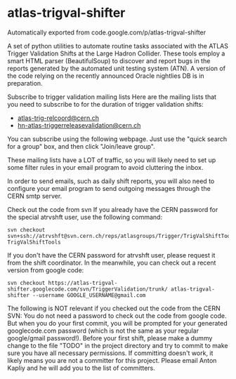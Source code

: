 # atlas-trigval-shifter
Automatically exported from code.google.com/p/atlas-trigval-shifter

A set of python utilities to automate routine tasks associated with the ATLAS Trigger Validation Shifts at the Large Hadron Collider. These tools employ a smart HTML parser (BeautifulSoup) to discover and report bugs in the reports generated by the automated unit testing system (ATN). A version of the code relying on the recently announced Oracle nightlies DB is in preparation.

Subscribe to trigger validation mailing lists
Here are the mailing lists that you need to subscribe to for the duration of trigger validation shifts:

* atlas-trig-relcoord@cern.ch
* hn-atlas-triggerreleasevalidation@cern.ch

You can subscribe using the following webpage. Just use the "quick search for a group" box, and then click "Join/leave group".

These mailing lists have a LOT of traffic, so you will likely need to set up some filter rules in your email program to avoid cluttering the inbox.

In order to send emails, such as daily shift reports, you will also need to configure your email program to send outgoing messages through the CERN smtp server.

Check out the code from svn
If you already have the CERN password for the special atrvshft user, use the following command:

    svn checkout svn+ssh://atrvshft@svn.cern.ch/reps/atlasgroups/Trigger/TrigValShiftTools/trunk TrigValShiftTools

If you don't have the CERN password for atrvshft user, please request it from the shift coordinator. In the meanwhile, you can check out a recent version from google code:

    svn checkout https://atlas-trigval-shifter.googlecode.com/svn/TriggerValidation/trunk/ atlas-trigval-shifter --username GOOGLE_USERNAME@gmail.com

The following is NOT relevant if you checked out the code from the CERN SVN: You do not need a password to check out the code from google code. But when you do your first commit, you will be prompted for your generated googlecode.com password (which is not the same as your regular google/gmail password!). Before your first shift, please make a dummy change to the file "TODO" in the project directory and try to commit to make sure you have all necessary permissions. If committing doesn't work, it likely means you are not a committer for this project. Please email Anton Kapliy and he will add you to the list of committers.

